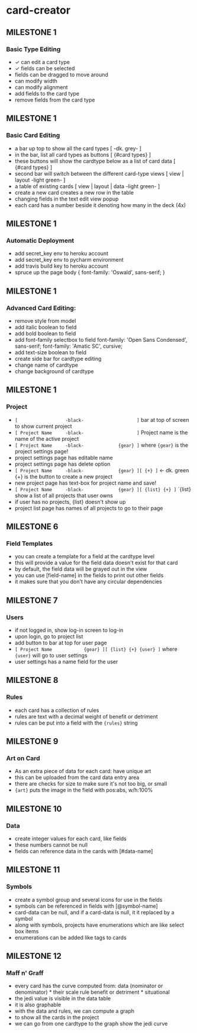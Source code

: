 # card-creator



## MILESTONE 1
### Basic Type Editing
- ✓ can edit a card type
- ✓ fields can be selected
- fields can be dragged to move around
- can modify width
- can modify alignment
- add fields to the card type
- remove fields from the card type


## MILESTONE 1
### Basic Card Editing
- a bar up top to show all the card types
  [             -dk. grey-                      ]
- in the bar, list all card types as buttons
  [ {#card types}                               ]
- these buttons will show the cardtype below as a list of card data
  [ {#card types}                               ]
- second bar will switch between the different card-type views
  [ view | layout     -light green-             ]
- a table of existing cards
  [ view | layout | data   -light green-        ]
- create a new card creates a new row in the table
- changing fields in the text edit view popup
- each card has a number beside it denoting how many in the deck (4x)


## MILESTONE 1
### Automatic Deployment
- add secret_key env to heroku account
- add secret_key env to pycharm environment
- add travis build key to heroku account
- spruce up the page
  <link href="https://fonts.googleapis.com/css?family=Oswald" rel="stylesheet">
  body { font-family: 'Oswald', sans-serif; }


## MILESTONE 1
### Advanced Card Editing:
- remove style from model
- add italic boolean to field
- add bold boolean to field
- add font-family selectbox to field
    <link href="https://fonts.googleapis.com/css?family=Amatic+SC:700|Open+Sans+Condensed:300" rel="stylesheet">
    font-family: 'Open Sans Condensed', sans-serif;
    font-family: 'Amatic SC', cursive;
- add text-size boolean to field
- create side bar for cardtype editing
- change name of cardtype
- change background of cardtype


## MILESTONE 1
### Project
- `[                  -black-                    ]`
  bar at top of screen to show current project
- `[ Project Name     -black-                    ]`
  Project name is the name of the active project
- `[ Project Name     -black-             {gear} ]`
  where `{gear}` is the project settings page!
- project settings page has editable name
- project settings page has delete option
- `[ Project Name     -black-             {gear} ][ {+} ]` <- dk. green
  {+} is the button to create a new project
- new project page has text-box for project name and save!
- `[ Project Name     -black-             {gear} ][ {list} {+} ]`
  `{list} show a list of all projects that user owns
- if user has no projects, {list} doesn't show up
- project list page has names of all projects to go to their page


## MILESTONE 6
### Field Templates
- you can create a template for a field at the cardtype level
- this will provide a value for the field data doesn't exist for that card
- by default, the field data will be grayed out in the view
- you can use [field-name] in the fields to print out other fields
- it makes sure that you don't have any circular dependencies


## MILESTONE 7
### Users
- if not logged in, show log-in screen to log-in
- upon login, go to project list
- add button to bar at top for user page
- `[ Project Name            {gear} ][ {list} {+} {user} ]`
  where `{user}` will go to user settings
- user settings has a name field for the user


## MILESTONE 8
### Rules
- each card has a collection of rules
- rules are text with a decimal weight of benefit or detriment
- rules can be put into a field with the `{rules}` string


## MILESTONE 9
### Art on Card
- As an extra piece of data for each card: have unique art
- this can be uploaded from the card data entry area
- there are checks for size to make sure it's not too big, or small
- `{art}` puts the image in the field with pos:abs, w/h:100%


## MILESTONE 10
### Data
- create integer values for each card, like fields
- these numbers cannot be null
- fields can reference data in the cards with [#data-name]


## MILESTONE 11
### Symbols
- create a symbol group and several icons for use in the fields
- symbols can be referenced in fields with [@symbol-name]
- card-data can be null, and if a card-data is null, it it replaced by a symbol
- along with symbols, projects have enumerations which are like select box items
- enumerations can be added like tags to cards


## MILESTONE 12
### Maff n' Graff
- every card has the curve computed from:
   data (nominator or denominator) * their scale
   rule benefit or detriment * situational
- the jedi value is visible in the data table
- it is also graphable
- with the data and rules, we can compute a graph
- to show all the cards in the project
- we can go from one cardtype to the graph show the jedi curve
